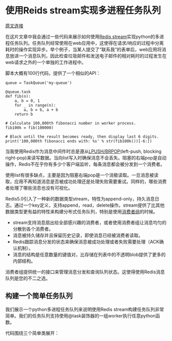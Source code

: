 # 使用Reids stream实现多进程任务队列
[原文连接](http://charlesleifer.com/blog/multi-process-task-queue-using-redis-streams/)

在这片文章中我会通过一些代码来展示如何使用[Redis stream](https://redis.io/topics/streams-intro)实现python的多进程任务队列。任务队列经常使用在web应用中，这使得在请求/响应的过程中分离耗时的操作实现异步。举个例子，当某人提交了“联系我”的表单后，web应用将消息放进一个消息队列，因此检查垃圾邮件和发送电子邮件的相对耗时的过程发生在web请求之外的一个单独的工作进程中。

脚本大概有100行代码，提供了一个相似的API：
```
queue = TaskQueue('my-queue')

@queue.task
def fib(n):
    a, b = 0, 1
    for _ in range(n):
        a, b = b, a + b
    return b

# Calculate 100,000th fibonacci number in worker process.
fib100k = fib(100000)

# Block until the result becomes ready, then display last 6 digits.
print('100,000th fibonacci ends with: %s' % str(fib100k())[-6:])
```
当我使用Redis作为消息中间件时总是遵从[LPUSH/BRPOP](https://github.com/coleifer/huey/blob/000be5ca574ddae449571580ac6f98e9f72bbe85/huey/storage.py#L311-L325)(left-push, blocking right-pop)来读写数据。当向list写入时确保消息不会丢失。阻塞的右端pop是自动操作，Redis不在乎你有多少个客户端监听，每条消息都会被分发到一个消费者。

使用list有很多缺点，主要是因为阻塞右端pop是一个消极读取。一旦消息被读取，应用不再知道消息是否被成功处理还是处理失败需要重试。同样的，哪些消费者处理了哪些消息也没有可视化。

Redis5.0引入了一种新的数据类型stream，特性为append-only，持久消息日志。通过一个key定义，支持append，read，delete操作。stream提供了比其他数据类型更有益的特性来构建分布式任务队列，特别是使用[消费者组](https://redis.io/topics/streams-intro#consumer-groups)的时候。

- stream支持消息扇出给全部感兴趣的消费者，或者使用消费者组让消息均匀的分散到各个消费者。
- 消息被持久储存并且保留历史记录，即使消息已经被消费者读取。
- Redis跟踪消息分发的状态来确保消息被成功处理或者失败需要处理（ACK确认机制）。
- 消息的结构是任意数量的键值对，比存储在列表中的不透明blob提供了更多的内部结构。

消费者组提供统一的接口来管理消息分发和查询队列状态。这使得使用Redis消息队列是您的不二之选。

## 构建一个简单任务队列
我们展示一个python多进程任务队列来说明使用Redis stream构建任务队列非常简单。我们的任务队列支持使用@task装饰器的一组worker执行任意python函数。

代码围绕三个简单类展开：

